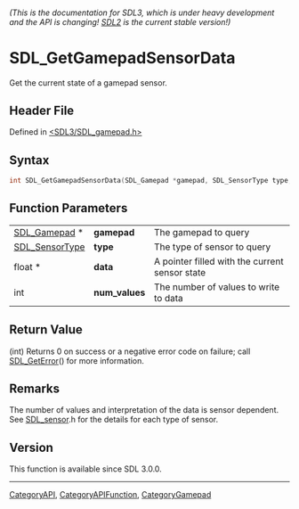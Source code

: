 ###### (This is the documentation for SDL3, which is under heavy development and the API is changing! [SDL2](https://wiki.libsdl.org/SDL2/) is the current stable version!)
# SDL_GetGamepadSensorData

Get the current state of a gamepad sensor.

## Header File

Defined in [<SDL3/SDL_gamepad.h>](https://github.com/libsdl-org/SDL/blob/main/include/SDL3/SDL_gamepad.h)

## Syntax

```c
int SDL_GetGamepadSensorData(SDL_Gamepad *gamepad, SDL_SensorType type, float *data, int num_values);
```

## Function Parameters

|                                  |                |                                                |
| -------------------------------- | -------------- | ---------------------------------------------- |
| [SDL_Gamepad](SDL_Gamepad) *     | **gamepad**    | The gamepad to query                           |
| [SDL_SensorType](SDL_SensorType) | **type**       | The type of sensor to query                    |
| float *                          | **data**       | A pointer filled with the current sensor state |
| int                              | **num_values** | The number of values to write to data          |

## Return Value

(int) Returns 0 on success or a negative error code on failure; call
[SDL_GetError](SDL_GetError)() for more information.

## Remarks

The number of values and interpretation of the data is sensor dependent.
See [SDL_sensor](SDL_sensor).h for the details for each type of sensor.

## Version

This function is available since SDL 3.0.0.

----
[CategoryAPI](CategoryAPI), [CategoryAPIFunction](CategoryAPIFunction), [CategoryGamepad](CategoryGamepad)

